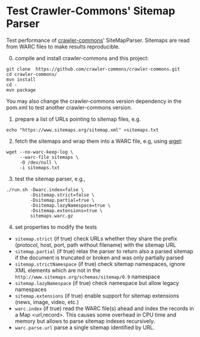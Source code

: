 # Test Crawler-Commons' Sitemap Parser

Test performance of [crawler-commons](https://github.com/crawler-commons/crawler-commons)' SiteMapParser. Sitemaps are read from WARC files to make results reproducible.

0. compile and install crawler-commons and this project:

  ```
  git clone  https://github.com/crawler-commons/crawler-commons.git
  cd crawler-commons/
  mvn install
  cd -
  mvn package
  ```

  You may also change the crawler-commons version dependency in the pom.xml to test another crawler-commons version.

1. prepare a list of URLs pointing to sitemap files, e.g.

  ```
  echo "https://www.sitemaps.org/sitemap.xml" >sitemaps.txt
  ```

2. fetch the sitemaps and wrap them into a WARC file, e.g, using [wget](https://www.gnu.org/software/wget/):

  ```
  wget --no-warc-keep-log \
       --warc-file sitemaps \
       -O /dev/null \
       -i sitemaps.txt
  ```

3. test the sitemap parser, e.g.,

  ```
  ./run.sh -Dwarc.index=false \
           -Dsitemap.strict=false \
           -Dsitemap.partial=true \
           -Dsitemap.lazyNamespace=true \
           -Dsitemap.extensions=true \
           sitemaps.warc.gz
  ```

4. set properties to modify the tests
  - `sitemap.strict` (if true) check URLs whether they share the prefix (protocol, host, port, path without filename) with the sitemap URL
  - `sitemap.partial` (if true) relax the parser to return also a parsed sitemap if the document is truncated or broken and was only partially parsed
  - `sitemap.strictNamespace` (if true) check sitemap namespaces, ignore XML elements which are not in the `http://www.sitemaps.org/schemas/sitemap/0.9` namespace
  - `sitemap.lazyNamespace` (if true) check namespace but allow legacy namespaces
  - `sitemap.extensions` (if true) enable support for sitemap extensions (news, image, video, etc.)
  - `warc.index` (if true) read the WARC file(s) ahead and index the records in a Map <url,record>. This causes some overhead in CPU time and memory but allows to parse sitemap indexes recursively.
  - `warc.parse.url` parse a single sitemap identified by URL.
